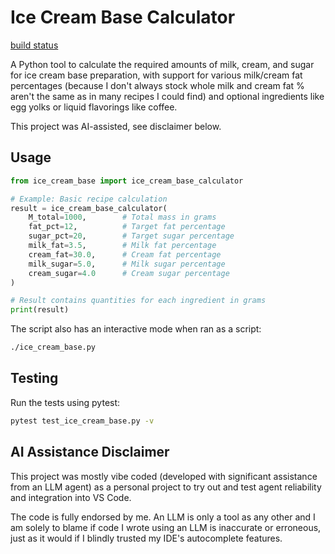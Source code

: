 # Ice Cream Base Calculator

[build status](https://img.shields.io/github/actions/workflow/status/bethouxa/ice-cream-base-calc/python-package.yml?label=tests)

A Python tool to calculate the required amounts of milk, cream, and sugar for ice cream base preparation, with support for various milk/cream fat percentages (because I don't always stock whole milk and cream fat % aren't the same as in many recipes I could find) and optional ingredients like egg yolks or liquid flavorings like coffee.

This project was AI-assisted, see disclaimer below.

## Usage

```python
from ice_cream_base import ice_cream_base_calculator

# Example: Basic recipe calculation
result = ice_cream_base_calculator(
    M_total=1000,        # Total mass in grams
    fat_pct=12,          # Target fat percentage
    sugar_pct=20,        # Target sugar percentage
    milk_fat=3.5,        # Milk fat percentage
    cream_fat=30.0,      # Cream fat percentage
    milk_sugar=5.0,      # Milk sugar percentage
    cream_sugar=4.0      # Cream sugar percentage
)

# Result contains quantities for each ingredient in grams
print(result)
```

The script also has an interactive mode when ran as a script:

```bash
./ice_cream_base.py
```

## Testing

Run the tests using pytest:

```bash
pytest test_ice_cream_base.py -v
```

## AI Assistance Disclaimer

This project was mostly vibe coded (developed with significant assistance from an LLM agent) as a personal project to try out and test agent reliability and integration into VS Code.

The code is fully endorsed by me. An LLM is only a tool as any other and I am solely to blame if code I wrote using an LLM is inaccurate or erroneous, just as it would if I blindly trusted my IDE's autocomplete features.
